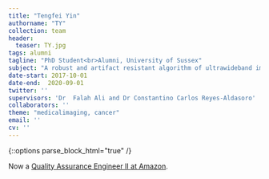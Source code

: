 ```yaml
---
title: "Tengfei Yin"
authorname: "TY"
collection: team
header:
  teaser: TY.jpg
tags: alumni
tagline: "PhD Student<br>Alumni, University of Sussex"
subject: "A robust and artifact resistant algorithm of ultrawideband imaging system for breast cancer detection"
date-start: 2017-10-01
date-end:  2020-09-01
twitter: ''
supervisors: 'Dr  Falah Ali and Dr Constantino Carlos Reyes-Aldasoro'
collaborators: ''
theme: "medicalimaging, cancer"
email: ''
cv: ''
---
```

{::options parse_block_html="true" /}

<p align= "justify">

Now a [Quality Assurance Engineer II at Amazon](https://www.linkedin.com/in/tengfei-yin-ph-d-36001540/).
